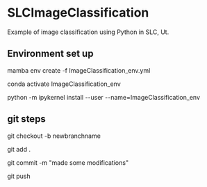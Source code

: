 # SLCImageClassification
Example of image classification using Python in SLC, Ut.

## Environment set up

mamba env create -f ImageClassification_env.yml 

conda activate ImageClassification_env

python -m ipykernel install --user --name=ImageClassification_env


## git steps

git checkout -b newbranchname

git add . 

git commit -m "made some modifications"

git push
